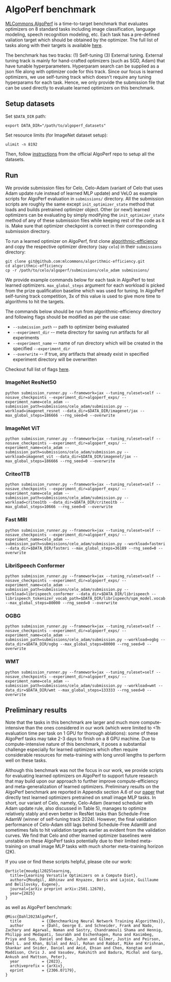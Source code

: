# AlgoPerf benchmark

[MLCommons AlgoPerf](https://github.com/mlcommons/algorithmic-efficiency) is a time-to-target benchmark that evaluates optimizers on 8 standard tasks including image classification, language modeling, speech recognition modeling, etc. Each task has a pre-defined valiation target which should be obtained by the optimizer. The full list of tasks along with their targets is available [here](https://github.com/mlcommons/algorithmic-efficiency/blob/main/docs/DOCUMENTATION.md#fixed-workloads).

The benchmark has two tracks: (1) Self-tuning (3) External tuning. External tuning track is mainly for hand-crafted optimizers (such as SGD, Adam) that have tunable hyperparameters. Hyperparam search can be supplied as a json file along with optimizer code for this track. Since our focus is learned optimizers, we use self-tuning track which doesn't require any tuning hyperparams for each task. Hence, we only provide the submission file that can be used directly to evaluate learned optimizers on this benchmark.

## Setup datasets

Set `$DATA_DIR` path:
```
export DATA_DIR="/path/to/algoperf_datasets"
```

Set resource limits (for ImageNet dataset setup):
```
ulimit -n 8192
```

Then, follow [instructions](https://github.com/mlcommons/algorithmic-efficiency/tree/c96ba6269f71f1c7bb2e5724f8cab82a35ab6580/datasets#individual-dataset-instructions) from the official AlgoPerf repo to setup all the datasets.

## Run

We provide submission files for Celo, Celo-Adam (variant of Celo that uses Adam update rule instead of learned MLP update) and VeLO as example scripts for AlgoPerf evaluation in `submissions/` directory. All the submission scripts are roughly the same except `init_optimizer_state` method that loads and builds pretrained optimizer object. Other (or new!) learned optimizers can be evaluating by simply modifying the `init_optimizer_state` method of any of these submission files while keeping rest of the code as it is. Make sure that optimizer checkpoint is correct in their corresponding submission directory.

To run a learned optimizer on AlgoPerf, first clone [algorithmic-efficiency]() and copy the respective optimizer directory (say `celo`) in their `submissions` directory:
```
git clone git@github.com:mlcommons/algorithmic-efficiency.git
cd algorithmic-efficiency
cp -r /path/to/celo/algoperf/submissions/celo_adam submissions/
```

We provide example commands below for each task in AlgoPerf to test learned optimizers. `max_global_steps` argument for each workload is picked from the prize qualification baseline which was used for tuning. In AlgoPerf self-tuning track competition, 3x of this value is used to give more time to algorithms to hit the targets.

The commands below should be run from algorithmic-efficiency directory and following flags should be modified as per the use case:
- `--submission_path` -- path to optimizer being evaluated
- `--experiment_dir` -- meta directory for saving run artifacts for all experiments
- `--experiment_name` -- name of run directory which will be created in the specified `--experiment_dir`
- `--overwrite` -- if true, any artifacts that already exist in specified experiment directory will be overwritten

Checkout full list of flags [here](https://github.com/mlcommons/algorithmic-efficiency/blob/c96ba6269f71f1c7bb2e5724f8cab82a35ab6580/submission_runner.py#L64-L165).

### ImageNet ResNet50

```
python submission_runner.py --framework=jax --tuning_ruleset=self --nosave_checkpoints --experiment_dir=algoperf_exps/ --experiment_name=celo_adam --submission_path=submissions/celo_adam/submission.py --workload=imagenet_resnet --data_dir=$DATA_DIR/imagenet/jax --max_global_steps=186666 --rng_seed=0 --overwrite
```

### ImageNet ViT

```
python submission_runner.py --framework=jax --tuning_ruleset=self --nosave_checkpoints --experiment_dir=algoperf_exps/ --experiment_name=celo_adam --submission_path=submissions/celo_adam/submission.py --workload=imagenet_vit --data_dir=$DATA_DIR/imagenet/jax --max_global_steps=186666 --rng_seed=0 --overwrite
```

### Criteo1TB

```
python submission_runner.py --framework=jax --tuning_ruleset=self --nosave_checkpoints --experiment_dir=algoperf_exps/ --experiment_name=celo_adam --submission_path=submissions/celo_adam/submission.py --workload=criteo1tb --data_dir=$DATA_DIR/criteo1tb --max_global_steps=10666 --rng_seed=0 --overwrite
```

### Fast MRI

```
python submission_runner.py --framework=jax --tuning_ruleset=self --nosave_checkpoints --experiment_dir=algoperf_exps/ --experiment_name=celo_adam --submission_path=submissions/celo_adam/submission.py --workload=fastmri --data_dir=$DATA_DIR/fastmri --max_global_steps=36189 --rng_seed=0 --overwrite
```

### LibriSpeech Conformer

```
python submission_runner.py --framework=jax --tuning_ruleset=self --nosave_checkpoints --experiment_dir=algoperf_exps/ --experiment_name=celo_adam --submission_path=submissions/celo_adam/submission.py --workload=librispeech_conformer --data_dir=$DATA_DIR/librispeech --librispeech_tokenizer_vocab_path=$DATA_DIR/librispeech/spm_model.vocab  --max_global_steps=80000 --rng_seed=0 --overwrite
```

### OGBG

```
python submission_runner.py --framework=jax --tuning_ruleset=self --nosave_checkpoints --experiment_dir=algoperf_exps/ --experiment_name=celo_adam --submission_path=submissions/celo_adam/submission.py --workload=ogbg --data_dir=$DATA_DIR/ogbg --max_global_steps=80000 --rng_seed=0 --overwrite
```


### WMT

```
python submission_runner.py --framework=jax --tuning_ruleset=self --nosave_checkpoints --experiment_dir=algoperf_exps/ --experiment_name=celo_adam --submission_path=submissions/celo_adam/submission.py --workload=wmt --data_dir=$DATA_DIR/wmt --max_global_steps=133333 --rng_seed=0 --overwrite
```

## Preliminary results

Note that the tasks in this benchmark are larger and much more compute-intensive than the ones considered in our work (which were limited to <1h evaluation time per task on 1 GPU for thorough ablations): some of these AlgoPerf tasks may take 2-3 days to finish on a 8 GPU machine. Due to compute-intensive nature of this benchmark, it poses a substantial challenge especially for learned optimizers which often require considerable resources for meta-training with long unroll lengths to perform well on these tasks.

Although this benchmark was not the focus in our work, we provide scripts for evaluating learned optimizers on AlgoPerf to support future research that may build upon our approach to further improve compute-efficiency and meta-generalization of learned optimizers. Preliminary results on the AlgoPerf benchmark are reported in Appendix section A.6 of our [paper](https://arxiv.org/abs/2501.12670) that directly test learned optimizers pretrained on small image MLP tasks. In short, our variant of Celo, namely, Celo-Adam (learned scheduler with Adam update rule, also discussed in Table 5), manages to optimize relatively stably and even better in ResNet tasks than Schedule-Free AdamW (winner of self-tuning track 2024). However, the final validation performance of Celo-Adam still lags behind Schedule-Free AdamW and sometimes fails to hit validation targets earlier as evident from the validation curves. We find that Celo and other learned optimizer baselines were unstable on these AlgoPerf tasks potentially due to their limited meta-training on small image MLP tasks with much shorter meta-training horizon (2K).

If you use or find these scripts helpful, please cite our work:
```
@article{moudgil2025learning,
  title={Learning Versatile Optimizers on a Compute Diet},
  author={Moudgil, Abhinav and Knyazev, Boris and Lajoie, Guillaume and Belilovsky, Eugene},
  journal={arXiv preprint arXiv:2501.12670},
  year={2025}
}
```

as well as AlgoPerf benchmark:
```
@Misc{Dahl2023AlgoPerf,
  title         = {{Benchmarking Neural Network Training Algorithms}},
  author        = {Dahl, George E. and Schneider, Frank and Nado, Zachary and Agarwal, Naman and Sastry, Chandramouli Shama and Hennig, Philipp and Medapati, Sourabh and Eschenhagen, Runa and Kasimbeg, Priya and Suo, Daniel and Bae, Juhan and Gilmer, Justin and Peirson, Abel L. and Khan, Bilal and Anil, Rohan and Rabbat, Mike and Krishnan, Shankar and Snider, Daniel and Amid, Ehsan and Chen, Kongtao and Maddison, Chris J. and Vasudev, Rakshith and Badura, Michal and Garg, Ankush and Mattson, Peter},
  year          = {2023},
  archiveprefix = {arXiv},
  eprint        = {2306.07179},
}
```
